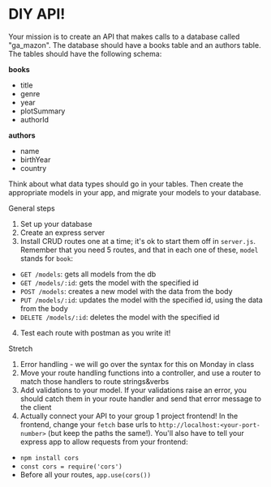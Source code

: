 # DIY API!
Your mission is to create an API that makes calls to a database called "ga_mazon". The database should have a books table and an authors table. The tables should have the following schema:

**books**
- title
- genre
- year
- plotSummary
- authorId

**authors**
- name
- birthYear
- country

Think about what data types should go in your tables. Then create the appropriate models in your app, and migrate your models to your database.

General steps
1. Set up your database
2. Create an express server
3. Install CRUD routes one at a time; it's ok to start them off in `server.js`. Remember that you need 5 routes, and that in each one of these, `model` stands for `book`:
  - `GET /models`: gets all models from the db
  - `GET /models/:id`: gets the model with the specified id
  - `POST /models`: creates a new model with the data from the body
  - `PUT /models/:id`: updates the model with the specified id, using the data from the body
  - `DELETE /models/:id`: deletes the model with the specified id
4. Test each route with postman as you write it! 

Stretch
1. Error handling - we will go over the syntax for this on Monday in class
2. Move your route handling functions into a controller, and use a router to match those handlers to route strings&verbs 
3. Add validations to your model. If your validations raise an error, you should catch them in your route handler and send that error message to the client
4. Actually connect your API to your group 1 project frontend! In the frontend, change your `fetch` base urls to `http://localhost:<your-port-number>` (but keep the paths the same!). You'll also have to tell your express app to allow requests from your frontend:
  - `npm install cors`
  - `const cors = require('cors')`
  - Before all your routes, `app.use(cors())`
